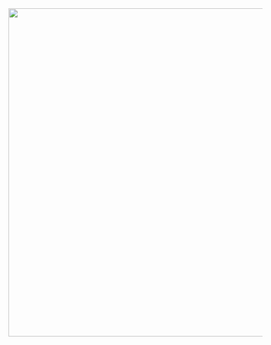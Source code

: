 
<img align="left" src="https://user-images.githubusercontent.com/65691094/129464496-ed5d4b1b-cef4-436e-8b46-05d6b5461a59.png" width="650"/>

